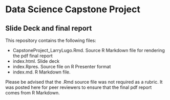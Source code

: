 # Data Science Capstone Project

## Slide Deck and final report

This repository contains the following files:

* CapstoneProject_LarryLugo.Rmd. Source R Markdown file for rendering the pdf final report
* index.html. Slide deck
* index.Rpres. Source file on R Presenter format
* index.md. R Markdown file.

Please be advised that the .Rmd source file was not required as a rubric. It was posted here for peer reviewers to ensure that the final pdf report comes from R Markdown. 


